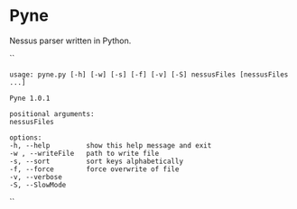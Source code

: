 # Pyne

Nessus parser written in Python.

``

    usage: pyne.py [-h] [-w] [-s] [-f] [-v] [-S] nessusFiles [nessusFiles ...]

    Pyne 1.0.1

    positional arguments:
    nessusFiles

    options:
    -h, --help         show this help message and exit
    -w , --writeFile   path to write file
    -s, --sort         sort keys alphabetically
    -f, --force        force overwrite of file
    -v, --verbose
    -S, --SlowMode
    
``
